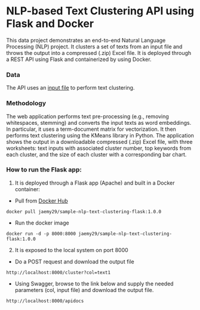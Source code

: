 # NLP-based Text Clustering API using Flask and Docker
This data project demonstrates an end-to-end Natural Language Processing (NLP) project. It clusters a set of texts from an input file and throws the output into a compressed (.zip) Excel file. It is deployed through a REST API using Flask and containerized by using Docker.

### Data
The API uses an [input file](https://drive.google.com/file/d/1HL5hNKcHg1vytkMUUnaJPuXWQDMPN3sf) to perform text clustering.

### Methodology
The web application performs text pre-processing (e.g., removing whitespaces, stemming) and converts the input texts as word embeddings. In particular, it uses a term-document matrix for vectorization. It then performs text clustering using the KMeans library in Python. The application shows the output in a downloadable compressed (.zip) Excel file, with three worksheets: text inputs with associated cluster number, top keywords from each cluster, and the size of each cluster with a corresponding bar chart.

### How to run the Flask app:
1. It is deployed through a Flask app (Apache) and built in a Docker container:
  - Pull from [Docker Hub](www.hub.docker.com)
  ```
  docker pull jaemy29/sample-nlp-text-clustering-flask:1.0.0
  ```
  - Run the docker image
  ```
  docker run -d -p 8000:8000 jaemy29/sample-nlp-text-clustering-flask:1.0.0
  ```
2. It is exposed to the local system on port 8000
  - Do a POST request and download the output file
  ```
  http://localhost:8000/cluster?col=text1
  ```   
  - Using Swagger, browse to the link below and supply the needed parameters (col, input file) and download the output file.
  ```
  http://localhost:8000/apidocs
  ```

